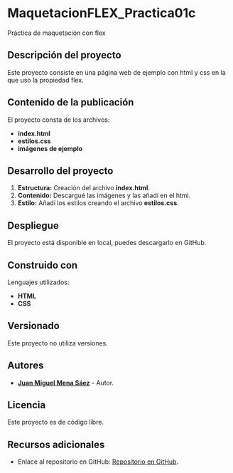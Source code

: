 # MaquetacionFLEX_Practica01c

Práctica de maquetación con flex

## Descripción del proyecto

Este proyecto consiste en una página web de ejemplo con html y css en la que uso la propiedad flex.
## Contenido de la publicación

El proyecto consta de los archivos:
- **index.html**
- **estilos.css**
- **imágenes de ejemplo**

## Desarrollo del proyecto

1. **Estructura:** Creación del archivo **index.html**.
2. **Contenido:** Descargué las imágenes y las añadí en el html.
3. **Estilo:** Añadí los estilos creando el archivo **estilos.css**.

## Despliegue

El proyecto está disponible en local, puedes descargarlo en GitHub.

## Construido con

Lenguajes utilizados:

- **HTML**
- **CSS**


## Versionado

Este proyecto no utiliza versiones.

## Autores

- **[Juan Miguel Mena Sáez]([https://github.com/pipilla])** - Autor.

## Licencia

Este proyecto es de código libre.

## Recursos adicionales

- Enlace al repositorio en GitHub: [Repositorio en GitHub]().
